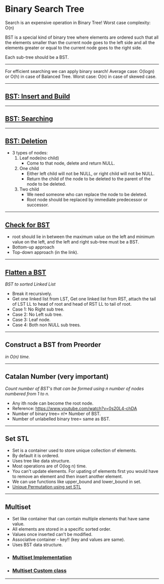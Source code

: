 # Binary Search Tree
Search is an expensive operation in Binary Tree! Worst case complexity: O(n)


BST is a special kind of binary tree where elements are ordered such that all the elements smaller than the current node goes to the left side and all the elements greater or equal to the current node goes to the right side.

Each sub-tree should be a BST.
<hr/>

For efficient searching we can apply binary search! 
Average case: O(logn) or O(h) in case of Balanced Tree.
Worst case: O(n) in case of skewed case.
<hr/>

## <a href="https://github.com/sanya2508/Binary-Search-Tree/blob/master/BSTinsertAndBuild.cpp">BST: Insert and Build</a>

<hr/>

## <a href="https://github.com/sanya2508/Binary-Search-Tree/blob/master/BSTsearch.cpp">BST: Searching</a>

<hr/>

## <a href="https://github.com/sanya2508/Binary-Search-Tree/blob/master/BSTdeletion.cpp">BST: Deletion</a>
 * 3 types of nodes:
   1. Leaf node(no child)
      * Come to that node, delete and return NULL.
   2. One child
      * Either left child will not be NULL, or right child will not be NULL.
      * Return the child of the node to be deleted to the parent of the node to be deleted.
   3. Two child
      * We need someone who can replace the node to be deleted.
      * Root node should be replaced by immediate predecessor or successor.
     
<hr/> 

## <a href="https://github.com/sanya2508/Binary-Search-Tree/blob/master/checkForBST.cpp">Check for BST</a>
 * root should lie in between the maximum value on the left and minimum value on the left, and the left and right sub-tree must be a BST.
 * Bottom-up approach
 * Top-down approach (in the link).

<hr/>

## <a href="https://github.com/sanya2508/Binary-Search-Tree/blob/master/BSTtoSortedLinkedList.cpp">Flatten a BST</a>
*BST to sorted Linked List*
 * Break it recursively.
 * Get one linked list from LST, Get one linked list from RST, attach the tail of LST LL to head of root and head of RST LL to tail of root.
 * Case 1: No Right sub tree.
 * Case 2: No Left sub tree.
 * Case 3: Leaf node.
 * Case 4: Both non NULL sub trees.

<hr/>

## Construct a BST from Preorder
*in O(n) time.*

<hr/>

## Catalan Number (very important)
*Count number of BST's that can be formed using n number of nodes numbered from 1 to n.*
* Any ith node can become the root node.
* Reference: https://www.youtube.com/watch?v=0s20L4-chDA
* Number of binary tree= n!* Number of BST.
* Number of unlabelled binary tree= same as BST.

<hr/>

## Set STL
 * Set is a container used to store unique collection of elements.
 * By default it is ordered.
 * Uses tree like data structure.
 * Most operations are of O(log n) time.
 * You can't update elements. For upating of elements first you would have to remove an element and then insert another element.
 * We can use functions like upper_bound and lower_bound in set.
 * <a href="https://github.com/sanya2508/Binary-Search-Tree/blob/master/Unique%20permutation%20using%20set%20stl.cpp">Unique Permutation using set STL</a>

<hr/>

## Multiset

  * Set like container that can contain multiple elements that have same value.
  * All elements are stored in a specific sorted order.
  * Values once inserted can't be modified.
  * Associative container - key!! (key and values are same).
  * Uses BST data structure.
  * ### <a href="https://github.com/sanya2508/Binary-Search-Tree/blob/master/Multi%20set%20stl.cpp">Multiset Implementation </a>
  * ### <a href="https://github.com/sanya2508/Binary-Search-Tree/blob/master/Multiset%20for%20custom%20class.cpp"> Multiset Custom class</a>

 <hr/>



